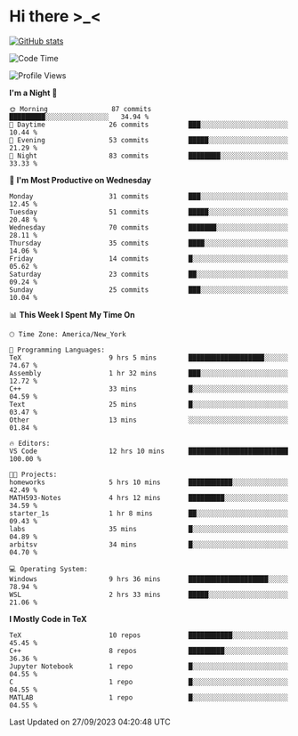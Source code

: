 # Hi there \>_<

[![GitHub stats](https://github-readme-stats.vercel.app/api?username=ARessegetesStery&show_icons=true&theme=transparent)](https://github.com/anuraghazra/github-readme-stats)

<!--START_SECTION:waka-->
![Code Time](http://img.shields.io/badge/Code%20Time-333%20hrs%2047%20mins-blue)

![Profile Views](http://img.shields.io/badge/Profile%20Views-0-blue)

**I'm a Night 🦉** 

```text
🌞 Morning                87 commits          █████████░░░░░░░░░░░░░░░░   34.94 % 
🌆 Daytime                26 commits          ███░░░░░░░░░░░░░░░░░░░░░░   10.44 % 
🌃 Evening                53 commits          █████░░░░░░░░░░░░░░░░░░░░   21.29 % 
🌙 Night                  83 commits          ████████░░░░░░░░░░░░░░░░░   33.33 % 
```
📅 **I'm Most Productive on Wednesday** 

```text
Monday                   31 commits          ███░░░░░░░░░░░░░░░░░░░░░░   12.45 % 
Tuesday                  51 commits          █████░░░░░░░░░░░░░░░░░░░░   20.48 % 
Wednesday                70 commits          ███████░░░░░░░░░░░░░░░░░░   28.11 % 
Thursday                 35 commits          ████░░░░░░░░░░░░░░░░░░░░░   14.06 % 
Friday                   14 commits          █░░░░░░░░░░░░░░░░░░░░░░░░   05.62 % 
Saturday                 23 commits          ██░░░░░░░░░░░░░░░░░░░░░░░   09.24 % 
Sunday                   25 commits          ███░░░░░░░░░░░░░░░░░░░░░░   10.04 % 
```


📊 **This Week I Spent My Time On** 

```text
🕑︎ Time Zone: America/New_York

💬 Programming Languages: 
TeX                      9 hrs 5 mins        ███████████████████░░░░░░   74.67 % 
Assembly                 1 hr 32 mins        ███░░░░░░░░░░░░░░░░░░░░░░   12.72 % 
C++                      33 mins             █░░░░░░░░░░░░░░░░░░░░░░░░   04.59 % 
Text                     25 mins             █░░░░░░░░░░░░░░░░░░░░░░░░   03.47 % 
Other                    13 mins             ░░░░░░░░░░░░░░░░░░░░░░░░░   01.84 % 

🔥 Editors: 
VS Code                  12 hrs 10 mins      █████████████████████████   100.00 % 

🐱‍💻 Projects: 
homeworks                5 hrs 10 mins       ███████████░░░░░░░░░░░░░░   42.49 % 
MATH593-Notes            4 hrs 12 mins       █████████░░░░░░░░░░░░░░░░   34.59 % 
starter_1s               1 hr 8 mins         ██░░░░░░░░░░░░░░░░░░░░░░░   09.43 % 
labs                     35 mins             █░░░░░░░░░░░░░░░░░░░░░░░░   04.89 % 
arbitsv                  34 mins             █░░░░░░░░░░░░░░░░░░░░░░░░   04.70 % 

💻 Operating System: 
Windows                  9 hrs 36 mins       ████████████████████░░░░░   78.94 % 
WSL                      2 hrs 33 mins       █████░░░░░░░░░░░░░░░░░░░░   21.06 % 
```

**I Mostly Code in TeX** 

```text
TeX                      10 repos            ███████████░░░░░░░░░░░░░░   45.45 % 
C++                      8 repos             █████████░░░░░░░░░░░░░░░░   36.36 % 
Jupyter Notebook         1 repo              █░░░░░░░░░░░░░░░░░░░░░░░░   04.55 % 
C                        1 repo              █░░░░░░░░░░░░░░░░░░░░░░░░   04.55 % 
MATLAB                   1 repo              █░░░░░░░░░░░░░░░░░░░░░░░░   04.55 % 
```




 Last Updated on 27/09/2023 04:20:48 UTC
<!--END_SECTION:waka-->
